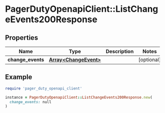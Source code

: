 # PagerDutyOpenapiClient::ListChangeEvents200Response

## Properties

| Name | Type | Description | Notes |
| ---- | ---- | ----------- | ----- |
| **change_events** | [**Array&lt;ChangeEvent&gt;**](ChangeEvent.md) |  | [optional] |

## Example

```ruby
require 'pager_duty_openapi_client'

instance = PagerDutyOpenapiClient::ListChangeEvents200Response.new(
  change_events: null
)
```

